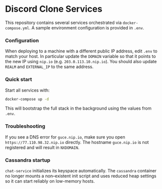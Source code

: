 # Discord Clone Services

This repository contains several services orchestrated via `docker-compose.yml`. A sample environment configuration is provided in `.env`.

### Configuration

When deploying to a machine with a different public IP address, edit `.env` to
match your host. In particular update the `DOMAIN` variable so that it points to
the new IP using `nip.io` (e.g. `203.0.113.10.nip.io`). You should also update
`REALM` and `EXTERNAL_IP` to the same address.

### Quick start

Start all services with:

```bash
docker-compose up -d
```

This will bootstrap the full stack in the background using the values from
`.env`.

### Troubleshooting

If you see a DNS error for `guce.nip.io`, make sure you open `https://77.110.98.32.nip.io` directly. The hostname `guce.nip.io` is not registered and will result in `NXDOMAIN`.

### Cassandra startup

`chat-service` initializes its keyspace automatically. The `cassandra` container no longer mounts a non–existent init script and uses reduced heap settings so it can start reliably on low-memory hosts.
